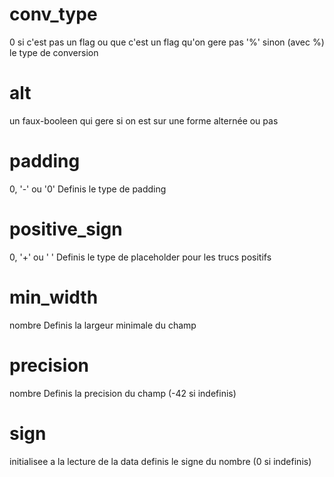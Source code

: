# conv_type
0 si c'est pas un flag ou que c'est un flag qu'on gere pas
'%' sinon (avec %) le type de conversion
# alt
un faux-booleen qui gere si on est sur une forme alternée ou pas
# padding
0, '-' ou '0'
Definis le type de padding
# positive_sign
0, '+' ou ' '
Definis le type de placeholder pour les trucs positifs
# min_width
nombre
Definis la largeur minimale du champ
# precision
nombre
Definis la precision du champ (-42 si indefinis)
# sign 
initialisee a la lecture de la data
definis le signe du nombre (0 si indefinis)